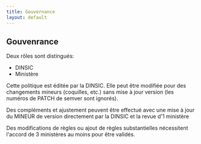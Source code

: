 ```yaml
---
title: Gouvernance
layout: default
---
```


## Gouvenrance

Deux rôles sont distingués:
* DINSIC
* Ministère

Cette politique est éditée par la DINSIC. Elle peut être modifiée pour des changements mineurs (coquilles, etc.) sans mise à jour version (les numéros de PATCH de semver sont ignorés).

Des compléments et ajustement peuvent être effectué avec une mise à jour du MINEUR de version directement par la DINSIC et la revue d'1 ministère

Des modifications de règles ou ajout de règles substantielles nécessitent l'accord de 3 ministères au moins pour être validés.
